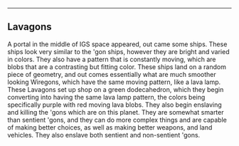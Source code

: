 ----------------------
Lavagons
----------------------
A portal in the middle of IGS space appeared, out came some ships. These ships look very similar to the 'gon ships, however they are bright and varied in colors. They also have a pattern that is constantly moving, which are blobs that are a contrasting but fitting color. These ships land on a random piece of geometry, and out comes essentially what are much smoother looking Wiregons, which have the same moving pattern, like a lava lamp. These Lavagons set up shop on a green dodecahedron, which they begin converting into having the same lava lamp pattern, the colors being specifically purple with red moving lava blobs. They also begin enslaving and killing the 'gons which are on this planet. They are somewhat smarter than sentient 'gons, and they can do more complex things and are capable of making better choices, as well as making better weapons, and land vehicles. They also enslave both sentient and non-sentient 'gons.
